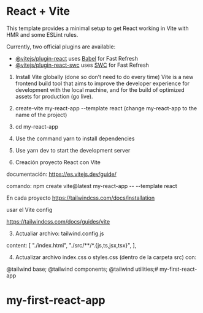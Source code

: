 # React + Vite

This template provides a minimal setup to get React working in Vite with HMR and some ESLint rules.

Currently, two official plugins are available:

- [@vitejs/plugin-react](https://github.com/vitejs/vite-plugin-react/blob/main/packages/plugin-react/README.md) uses [Babel](https://babeljs.io/) for Fast Refresh
- [@vitejs/plugin-react-swc](https://github.com/vitejs/vite-plugin-react-swc) uses [SWC](https://swc.rs/) for Fast Refresh


1. Install Vite globally (done so don’t need to do every time) Vite is a new frontend build tool that aims to improve the developer experience for development with the local machine, and for the build of optimized assets for production (go live).
2. create-vite my-react-app --template react (change my-react-app to the name of the project)
3. cd my-react-app
4. Use the command yarn to install dependencies
5. Use yarn dev to start the development server


1. Creación proyecto React con Vite

documentación: https://es.vitejs.dev/guide/

comando: npm create vite@latest my-react-app -- --template react​


En cada proyecto
https://tailwindcss.com/docs/installation

usar el Vite config

https://tailwindcss.com/docs/guides/vite

3. Actualiar archivo: tailwind.config.js

  content: [    "./index.html",    "./src/**/*.{js,ts,jsx,tsx}",  ],


4. Actualizar archivo index.css o styles.css (dentro de la carpeta src) con:

@tailwind base;
@tailwind components;
@tailwind utilities;# my-first-react-app
# my-first-react-app
